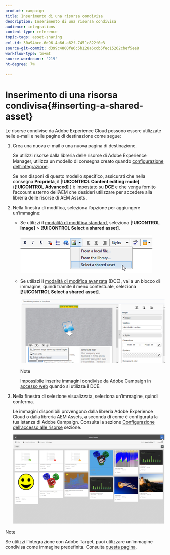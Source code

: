 ```yaml
---
product: campaign
title: Inserimento di una risorsa condivisa
description: Inserimento di una risorsa condivisa
audience: integrations
content-type: reference
topic-tags: asset-sharing
exl-id: 30a94bce-6d96-4a6d-a62f-7451c822f0e3
source-git-commit: d399c4800fe6c5b128a6ccb5fec15262cbef5ee8
workflow-type: tm+mt
source-wordcount: '219'
ht-degree: 7%

---
```


# Inserimento di una risorsa condivisa{#inserting-a-shared-asset}

Le risorse condivise da Adobe Experience Cloud possono essere utilizzate nelle e-mail e nelle pagine di destinazione come segue:

1. Crea una nuova e-mail o una nuova pagina di destinazione.

   Se utilizzi risorse dalla libreria delle risorse di Adobe Experience Manager, utilizza un modello di consegna creato quando [configurazione dell’integrazione](../../integrations/using/configuring-access-to-assets.md#integrating-with-aem-assets).

   Se non disponi di questo modello specifico, assicurati che nella consegna **Proprietà**, il **[!UICONTROL Content editing mode]** (**[!UICONTROL Advanced]** ) è impostato su **DCE** e che venga fornito l’account esterno dell’AEM che desideri utilizzare per accedere alla libreria delle risorse di AEM Assets.

1. Nella finestra di modifica, seleziona l’opzione per aggiungere un’immagine:

   * Se utilizzi il [modalità di modifica standard](../../delivery/using/defining-the-email-content.md#adding-images), seleziona **[!UICONTROL Image]** > **[!UICONTROL Select a shared asset]**.

      ![](assets/dam_insert_image_standard.png)

   * Se utilizzi il [modalità di modifica avanzata](../../web/using/about-campaign-html-editor.md) (DCE), vai a un blocco di immagine, quindi tramite il menu contestuale, seleziona **[!UICONTROL Select a shared asset]**.

      ![](assets/dam_insert_image_dce.png)

      >[!NOTE]
      >
      >Impossibile inserire immagini condivise da Adobe Campaign in [accesso web](../../platform/using/adobe-campaign-workspace.md#console-and-web-access) quando si utilizza il DCE.

1. Nella finestra di selezione visualizzata, seleziona un’immagine, quindi conferma.

   Le immagini disponibili provengono dalla libreria Adobe Experience Cloud o dalla libreria AEM Assets, a seconda di come è configurata la tua istanza di Adobe Campaign. Consulta la sezione [Configurazione dell’accesso alle risorse](../../integrations/using/configuring-access-to-assets.md) sezione.

   ![](assets/dam_shared_image_selection.png)

>[!NOTE]
>
>Se utilizzi l’integrazione con Adobe Target, puoi utilizzare un’immagine condivisa come immagine predefinita. Consulta [questa pagina](../../integrations/using/integrating-with-adobe-target.md).
